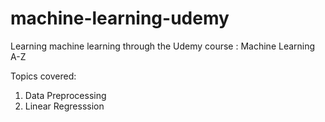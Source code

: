 # machine-learning-udemy

Learning machine learning through the Udemy course : Machine Learning A-Z

Topics covered:

1. Data Preprocessing
2. Linear Regresssion
